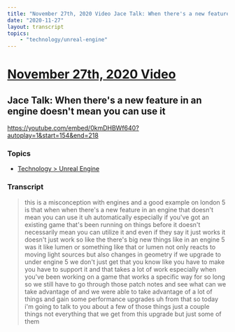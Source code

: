 ```yaml
---
title: "November 27th, 2020 Video Jace Talk: When there's a new feature in an engine doesn't mean you can use it"
date: "2020-11-27"
layout: transcript
topics:
    - "technology/unreal-engine"
---
```

# [November 27th, 2020 Video](../2020-11-27.md)
## Jace Talk: When there's a new feature in an engine doesn't mean you can use it
https://youtube.com/embed/0kmDHBWf640?autoplay=1&start=154&end=218

### Topics
* [Technology > Unreal Engine](../topics/technology/unreal-engine.md)

### Transcript

> this is a misconception with engines and a good example on london 5 is that when when there's a new feature in an engine that doesn't mean you can use it uh automatically especially if you've got an existing game that's been running on things before it doesn't necessarily mean you can utilize it and even if they say it just works it doesn't just work so like the there's big new things like in an engine 5 was it like lumen or something like that or lumen not only reacts to moving light sources but also changes in geometry if we upgrade to under engine 5 we don't just get that you know like you have to make you have to support it and that takes a lot of work especially when you've been working on a game that works a specific way for so long so we still have to go through those patch notes and see what can we take advantage of and we were able to take advantage of a lot of things and gain some performance upgrades uh from that so today i'm going to talk to you about a few of those things just a couple things not everything that we get from this upgrade but just some of them

